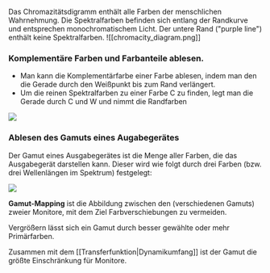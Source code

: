 Das Chromazitätsdigramm enthält alle Farben der menschlichen Wahrnehmung.
Die Spektralfarben befinden sich entlang der Randkurve und entsprechen monochromatischem Licht. Der untere Rand ("purple line") enthält keine Spektralfarben.
![[chromacity_diagram.png]]

### Komplementäre Farben und Farbanteile ablesen.

- Man kann die Komplementärfarbe einer Farbe ablesen, indem man den die Gerade durch den Weißpunkt bis zum Rand verlängert.
- Um die reinen Spektralfarben zu einer Farbe C zu finden, legt man die Gerade durch C und W und nimmt die Randfarben

![](chromacity_diagram_read.png)

### Ablesen des Gamuts eines Augabegerätes

Der Gamut eines Ausgabegerätes ist die Menge aller Farben, die das Ausgabegerät darstellen kann.
Dieser wird wie folgt durch drei Farben (bzw. drei Wellenlängen im Spektrum) festgelegt:

![](chromacity_diagram_gamut.png)

**Gamut-Mapping** ist die Abbildung zwischen den (verschiedenen Gamuts) zweier Monitore, mit dem Ziel Farbverschiebungen zu vermeiden.

Vergrößern lässt sich ein Gamut durch besser gewählte oder mehr Primärfarben.

Zusammen mit dem [[Transferfunktion|Dynamikumfang]]  ist der Gamut die größte Einschränkung für Monitore.